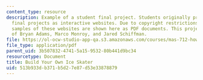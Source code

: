 ```yaml
---
content_type: resource
description: Example of a student final project. Students originally presented their
  final projects as interactive websites. Due to copyright restrictions, however,
  samples of these websites are shown here as PDF documents. This project is courtesy
  of Bryan Adams, Marco Monroy, and Jared Schiffman.
file: https://ol-ocw-studio-app-qa.s3.amazonaws.com/courses/mas-712-how-to-learn-almost-anything-spring-2001/513b933db371b5d27e87d53e33878879_Build_Your_Own_Ice_Skater.pdf
file_type: application/pdf
parent_uid: 3b507832-4741-5a15-9532-80b441d9bc34
resourcetype: Document
title: Build Your Own Ice Skater
uid: 513b933d-b371-b5d2-7e87-d53e33878879
---
```

